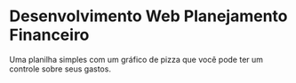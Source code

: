 # Desenvolvimento Web Planejamento Financeiro
 Uma planilha simples com um gráfico de pizza que você pode ter um controle sobre seus gastos.
